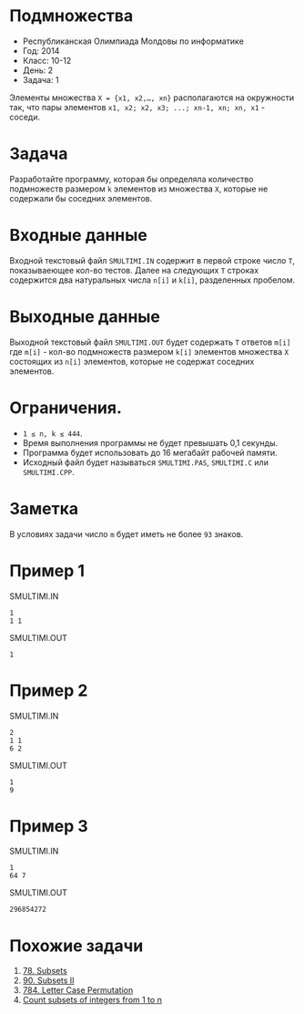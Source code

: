 # Подмножества

* Республиканская Олимпиада Молдовы по информатике
* Год: 2014
* Класс: 10-12
* День: 2
* Задача: 1

Элементы множества `X = {x1, x2,…, xn}` располагаются на окружности так, что пары элементов 
`x1, x2; х2, х3; ...; xn-1, xn; xn, x1` - соседи.

# Задача 
Разработайте программу, которая бы определяла количество подмножеств размером  `k` элементов из множества `X`, 
которые не содержали бы соседних элементов.

# Входные данные 
Входной текстовый файл `SMULTIMI.IN` содержит в первой строке число `T`, показываеющее кол-во тестов.
Далее на следующих `T` строках содержится два натуральных числа `n[i]` и `k[i]`, разделенных пробелом.

# Выходные данные 

Выходной текстовый файл `SMULTIMI.OUT` будет содержать `T` ответов `m[i]` где `m[i]` - кол-во подмножеств размером `k[i]` 
элементов множества `X` состоящих из `n[i]` элементов, которые не содержат соседних элементов.

# Ограничения. 
* `1 ≤ n, k ≤ 444`. 
* Время выполнения программы не будет превышать 0,1 секунды. 
* Программа будет использовать до 16 мегабайт рабочей памяти. 
* Исходный файл будет называться `SMULTIMI.PAS`, `SMULTIMI.C` или `SMULTIMI.CPP`.

# Заметка 
В условиях задачи число `m` будет иметь не более `93` знаков.

# Пример 1
SMULTIMI.IN
```
1
1 1
```

SMULTIMI.OUT
```
1
```

# Пример 2
SMULTIMI.IN
```
2
1 1
6 2
```

SMULTIMI.OUT
```
1
9
```

# Пример 3
SMULTIMI.IN
```
1
64 7
```

SMULTIMI.OUT
```
296854272
```


# Похожие задачи
1. [78. Subsets](https://leetcode.com/problems/subsets/)
2. [90. Subsets II](https://leetcode.com/problems/subsets-ii/)
3. [784. Letter Case Permutation](https://leetcode.com/problems/letter-case-permutation/)
4. [Count subsets of integers from 1 to n](https://www.geeksforgeeks.org/count-of-subsets-of-integers-from-1-to-n-having-no-adjacent-elements/)

